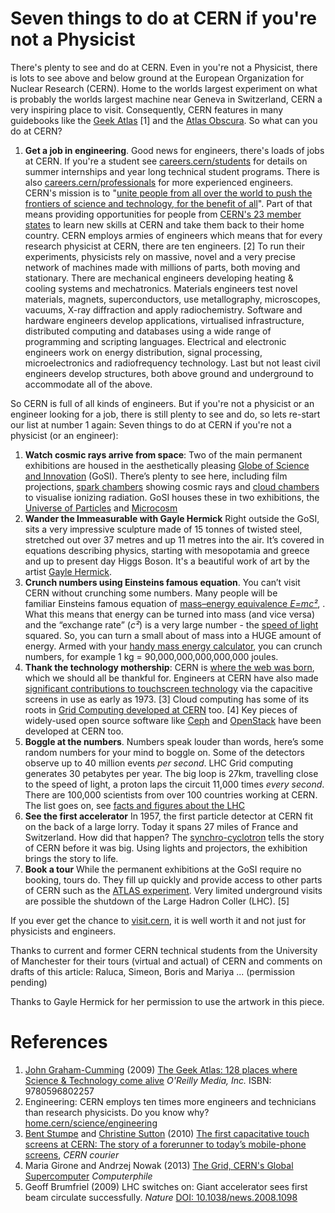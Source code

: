 # Seven things to do at CERN if you're not a Physicist

There's plenty to see and do at CERN. Even in you're not a Physicist, there is lots to see above and below ground at the European Organization for Nuclear Research (CERN). Home to the worlds largest experiment on what is probably the worlds largest machine near Geneva in Switzerland, CERN a very inspiring place to visit. Consequently, CERN features in many guidebooks like the [Geek Atlas](https://www.oreilly.com/library/view/the-geek-atlas/9780596802257/) [1] and the [Atlas Obscura](https://www.atlasobscura.com/places/cern). So what can you do at CERN?

1. **Get a job in engineering**. Good news for engineers, there's loads of jobs at CERN. If you're a student see [careers.cern/students](https://careers.cern/students) for details on summer internships and year long technical student programs. There is also [careers.cern/professionals](https://careers.cern/professionals) for more experienced engineers. CERN's mission is to "[unite people from all over the world to push the frontiers of science and technology, for the benefit of all](https://communications.web.cern.ch/strategy/communications-architecture-vision-mission-and-themes)". Part of that means providing opportunities for people from [CERN's 23 member states](https://home.cern/about/who-we-are/our-governance/member-states) to learn new skills at CERN and take them back to their home country. CERN employs armies of engineers which means that for every research physicist at CERN, there are ten engineers. [2] To run their experiments, physicists rely on massive, novel and a very precise network of machines made with millions of parts, both moving and stationary. There are mechanical engineers developing heating & cooling systems and mechatronics. Materials engineers test novel materials, magnets, superconductors, use metallography, microscopes, vacuums, X-ray diffraction and apply radiochemistry. Software and hardware engineers develop applications, virtualised infrastructure, distributed computing and databases using a wide range of programming and scripting languages. Electrical and electronic engineers work on energy distribution, signal processing, microelectronics and radiofrequency technology. Last but not least civil engineers develop structures, both above ground and underground to accommodate all of the above.

So CERN is full of all kinds of engineers. But if you're not a physicist or an engineer looking for a job, there is still plenty to see and do, so lets re-start our list at number 1 again: Seven things to do at CERN if you're not a physicist (or an engineer):

1. **Watch cosmic rays arrive from space**: Two of the main permanent exhibitions are housed in the aesthetically pleasing [Globe of Science and Innovation](https://visit.cern/globe) (GoSI). There’s plenty to see here, including film projections, [spark chambers](https://en.wikipedia.org/wiki/Spark_chamber) showing cosmic rays and [cloud chambers](https://en.wikipedia.org/wiki/Cloud_chamber) to visualise ionizing radiation. GoSI houses these in two exhibitions, the [Universe of Particles](https://visit.cern/exhibitions/universe-particles) and [Microcosm](http://microcosm.web.cern.ch/en)
1. **Wander the Immeasurable with Gayle Hermick** Right outside the GoSI, sits a very impressive sculpture made of 15 tonnes of twisted steel, stretched out over 37 metres and up 11 metres into the air. It’s covered in equations describing physics, starting with mesopotamia and greece and up to present day Higgs Boson. It's a beautiful work of art by the artist [Gayle Hermick](https://www.gaylehermick.com/cern).
1. **Crunch numbers using Einsteins famous equation**. You can’t visit CERN without crunching some numbers. Many people will be familiar Einsteins famous equation of [mass–energy equivalence *E=mc²*](https://en.wikipedia.org/wiki/Mass%E2%80%93energy_equivalence), . What this means that energy can be turned into mass (and vice versa) and the “exchange rate” (*c²*) is a very large number - the [speed of light](https://en.wikipedia.org/wiki/Speed_of_light) squared. So, you can turn a small about of mass into a HUGE amount of energy. Armed with your [handy mass energy calculator](https://www.omnicalculator.com/physics/emc2), you can crunch numbers, for example 1 kg = 90,000,000,000,000,000 joules.
1. **Thank the technology mothership**: CERN is [where the web was born](https://home.cern/science/computing/where-web-was-born), which we should all be thankful for. Engineers at CERN have also made [significant contributions to touchscreen technology](https://cds.cern.ch/record/1248908?ln=en) via the capacitive screens in use as early as 1973. [3] Cloud computing has some of its roots in [Grid Computing developed at CERN](https://www.youtube.com/watch?v=cj8ZNgnzSSU) too. [4] Key pieces of widely-used open source software like [Ceph](https://en.wikipedia.org/wiki/Ceph_(software)) and [OpenStack](https://en.wikipedia.org/wiki/OpenStack) have been developed at CERN too.
1. **Boggle at the numbers**. Numbers speak louder than words, here’s some random numbers for your mind to boggle on. Some of the detectors observe up to 40 million events *per second*. LHC Grid computing generates 30 petabytes per year. The big loop is 27km, travelling close to the speed of light, a proton laps the circuit 11,000 times *every second*. There are 100,000 scientists from over 100 countries working at CERN. The list goes on, see [facts and figures about the LHC](https://home.cern/resources/faqs/facts-and-figures-about-lhc)
1. **See the first accelerator** In 1957, the first particle detector at CERN fit on the back of a large lorry. Today it spans 27 miles of France and Switzerland. How did that happen? The [synchro-cyclotron](https://home.cern/science/accelerators/synchrocyclotron) tells the story of CERN before it was big. Using lights and projectors, the exhibition brings the story to life.
1. **Book a tour** While the permanent exhibitions at the GoSI require no booking, tours do. They fill up quickly and provide access to other parts of CERN such as the [ATLAS experiment](https://atlas.cern/discover/about). Very limited underground visits are possible the shutdown of the Large Hadron Coller (LHC). [5]


If you ever get the chance to [visit.cern](http://visit.cern/), it is well worth it and not just for physicists and engineers.
<!--etc. I’m told the control centre is fun, and obviously it would be great to see some of the detector hardware up close but you can only do this when it is turned off. There I’ve been lucky in that all my tour guides have been technical students and their managers, thanks have some tour guides to show me around,

<!--but virtual tour https://www.google.com/maps/@46.251492,6.0209859,0a,112.6y,316.16h,78.31t/data=!3m4!1e1!3m2!1s8VugZaYh_4BFWjYlKHvt8g!2e0?source=apiv3-->

Thanks to current and former CERN technical students from the University of Manchester for their tours (virtual and actual) of CERN and comments on drafts of this article: Raluca, Simeon, Boris and Mariya ... (permission pending)

Thanks to Gayle Hermick for her permission to use the artwork in this piece.

# References

1. [John Graham-Cumming](https://en.wikipedia.org/wiki/John_Graham-Cumming) (2009) [The Geek Atlas: 128 places where Science & Technology come alive](https://www.oreilly.com/library/view/the-geek-atlas/9780596802257/) *O'Reilly Media, Inc.* ISBN: 9780596802257
1. Engineering: CERN employs ten times more engineers and technicians than research physicists. Do you know why? [home.cern/science/engineering](https://home.cern/science/engineering)
1. [Bent Stumpe](https://en.wikipedia.org/wiki/Bent_Stumpe) and [Christine Sutton](https://en.wikipedia.org/wiki/Christine_Sutton) (2010) [The first capacitative touch screens at CERN: The story of a forerunner to today’s mobile-phone screens](https://cerncourier.com/a/the-first-capacitative-touch-screens-at-cern/), *CERN courier*
1. Maria Girone and Andrzej Nowak (2013) [The Grid, CERN's Global Supercomputer](https://www.youtube.com/watch?v=cj8ZNgnzSSU) *Computerphile*
1. Geoff Brumfriel (2009) LHC switches on: Giant accelerator sees first beam circulate successfully. *Nature* [DOI: 10.1038/news.2008.1098](http://dx.doi.org/10.1038/news.2008.1098)
